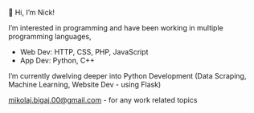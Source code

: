 👋 Hi, I’m Nick!

I’m interested in programming and have been working in multiple programming languages,
- Web Dev: HTTP, CSS, PHP, JavaScript
- App Dev: Python, C++

I’m currently dwelving deeper into Python Development (Data Scraping, Machine Learning, Website Dev - using Flask)

mikolaj.bigaj.00@gmail.com - for any work related topics

<!---
MBigaj/MBigaj is a ✨ special ✨ repository because its `README.md` (this file) appears on your GitHub profile.
You can click the Preview link to take a look at your changes.
--->
